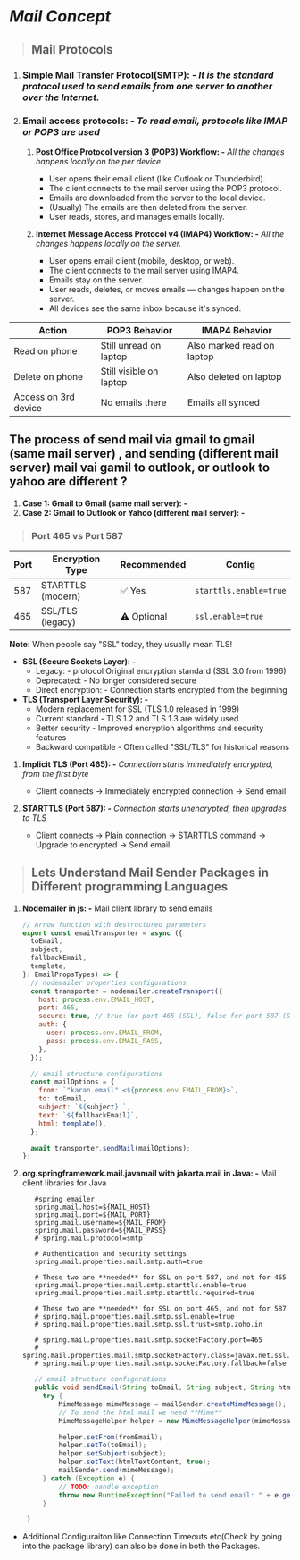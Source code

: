# **_Mail Concept_**

> ## **Mail Protocols**

1. ### **Simple Mail Transfer Protocol(SMTP): -** _It is the standard protocol used to send emails from one server to another over the Internet._

2. ### **Email access protocols: -** _To read email, protocols like IMAP or POP3 are used_

   1. **Post Office Protocol version 3 (POP3) Workflow: -** _All the changes happens locally on the per device._

      - User opens their email client (like Outlook or Thunderbird).
      - The client connects to the mail server using the POP3 protocol.
      - Emails are downloaded from the server to the local device.
      - (Usually) The emails are then deleted from the server.
      - User reads, stores, and manages emails locally.

   2. **Internet Message Access Protocol v4 (IMAP4) Workflow: -** _All the changes happens locally on the server._

      - User opens email client (mobile, desktop, or web).
      - The client connects to the mail server using IMAP4.
      - Emails stay on the server.
      - User reads, deletes, or moves emails — changes happen on the server.
      - All devices see the same inbox because it's synced.

| Action               | POP3 Behavior           | IMAP4 Behavior             |
| -------------------- | ----------------------- | -------------------------- |
| Read on phone        | Still unread on laptop  | Also marked read on laptop |
| Delete on phone      | Still visible on laptop | Also deleted on laptop     |
| Access on 3rd device | No emails there         | Emails all synced          |

## The process of send mail via gmail to gmail (same mail server) , and sending (different mail server) mail vai gamil to outlook, or outlook to yahoo are different ?

1. **Case 1: Gmail to Gmail (same mail server): -**
2. **Case 2: Gmail to Outlook or Yahoo (different mail server): -**

> ### **Port 465 vs Port 587**

| Port | Encryption Type   | Recommended | Config                 |
| ---- | ----------------- | ----------- | ---------------------- |
| 587  | STARTTLS (modern) | ✅ Yes      | `starttls.enable=true` |
| 465  | SSL/TLS (legacy)  | ⚠️ Optional | `ssl.enable=true`      |

**Note:** When people say "SSL" today, they usually mean TLS!

- **SSL (Secure Sockets Layer): -**
  - Legacy: - protocol Original encryption standard (SSL 3.0 from 1996)
  - Deprecated: - No longer considered secure
  - Direct encryption: - Connection starts encrypted from the beginning
- **TLS (Transport Layer Security): -**
  - Modern replacement for SSL (TLS 1.0 released in 1999)
  - Current standard - TLS 1.2 and TLS 1.3 are widely used
  - Better security - Improved encryption algorithms and security features
  - Backward compatible - Often called "SSL/TLS" for historical reasons

1. **Implicit TLS (Port 465): -** _Connection starts immediately encrypted, from the first byte_

   - Client connects → Immediately encrypted connection → Send email

2. **STARTTLS (Port 587): -** _Connection starts unencrypted, then upgrades to TLS_
   - Client connects → Plain connection → STARTTLS command → Upgrade to encrypted → Send email

> ## Lets Understand Mail Sender Packages in Different programming Languages

1. **Nodemailer in js: -** Mail client library to send emails

   ```javascript
   // Arrow function with destructured parameters
   export const emailTransporter = async ({
     toEmail,
     subject,
     fallbackEmail,
     template,
   }: EmailPropsTypes) => {
     // nodemailer properties configurations
     const transporter = nodemailer.createTransport({
       host: process.env.EMAIL_HOST,
       port: 465,
       secure: true, // true for port 465 (SSL), false for port 587 (STARTTLS)
       auth: {
         user: process.env.EMAIL_FROM,
         pass: process.env.EMAIL_PASS,
       },
     });

     // email structure configurations
     const mailOptions = {
       from: `"karan.email" <${process.env.EMAIL_FROM}>`,
       to: toEmail,
       subject: `${subject} `,
       text: `${fallbackEmail}`,
       html: template(),
     };

     await transporter.sendMail(mailOptions);
   };
   ```

2. **org.springframework.mail.javamail with jakarta.mail in Java: -** Mail client libraries for Java

   ```properties
      #spring emailer
      spring.mail.host=${MAIL_HOST}
      spring.mail.port=${MAIL_PORT}
      spring.mail.username=${MAIL_FROM}
      spring.mail.password=${MAIL_PASS}
      # spring.mail.protocol=smtp

      # Authentication and security settings
      spring.mail.properties.mail.smtp.auth=true

      # These two are **needed** for SSL on port 587, and not for 465
      spring.mail.properties.mail.smtp.starttls.enable=true
      spring.mail.properties.mail.smtp.starttls.required=true

      # These two are **needed** for SSL on port 465, and not for 587
      # spring.mail.properties.mail.smtp.ssl.enable=true
      # spring.mail.properties.mail.smtp.ssl.trust=smtp.zoho.in

      # spring.mail.properties.mail.smtp.socketFactory.port=465
      # spring.mail.properties.mail.smtp.socketFactory.class=javax.net.ssl.SSLSocketFactory
      # spring.mail.properties.mail.smtp.socketFactory.fallback=false
   ```

   ```java
      // email structure configurations
      public void sendEmail(String toEmail, String subject, String htmlTextContent) {
        try {
            MimeMessage mimeMessage = mailSender.createMimeMessage();
            // To send the html mail we need **Mime**
            MimeMessageHelper helper = new MimeMessageHelper(mimeMessage, true, "UTF-8");

            helper.setFrom(fromEmail);
            helper.setTo(toEmail);
            helper.setSubject(subject);
            helper.setText(htmlTextContent, true);
            mailSender.send(mimeMessage);
        } catch (Exception e) {
            // TODO: handle exception
            throw new RuntimeException("Failed to send email: " + e.getMessage());
        }

    }
   ```

- Additional Configuraiton like Connection Timeouts etc(Check by going into the package library) can also be done in both the Packages.
